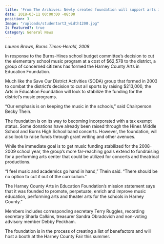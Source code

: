 ```yaml
---
title: 'From The Archives: Newly created foundation will support arts in education'
date: 2018-03-11 00:00:00 -08:00
position: 3
Image: "/uploads/studentart3_width1200.jpg"
Is Featured?: true
Category: General News
---
```


*Lauren Brown, Burns Times-Herald, 2008*

In response to the Burns-Hines school budget committee’s decision to cut the elementary school music program at a cost of $62,578 to the district, a group of concerned citizens has formed the Harney County Arts in Education Foundation.

Much like the Save Our District Activities (SODA) group that formed in 2003 to combat the district’s decision to cut all sports by raising $213,000, the Arts in Education Foundation will look to stabilize the funding for the district’s music programs.

“Our emphasis is on keeping the music in the schools,” said Chairperson Becky Thein.

The foundation is on its way to becoming incorporated with a tax exempt status. Some donations have already been raised through the Hines Middle School and Burns High School band concerts. However, the foundation, will also look to raise funds through grant writing and other avenues.

While the immediate goal is to get music funding stabilized for the 2008-2009 school year, the group’s more far-reaching goals extend to fundraising for a performing arts center that could be utilized for concerts and theatrical productions.

“I feel music and academics go hand in hand,” Thein said. “There should be no option to cut it out of the curriculum.”

The Harney County Arts in Education Foundation’s mission statement says that it was founded to promote, perpetuate, enrich and improve music education, performing arts and theater arts for the schools in Harney County.”

Members includes corresponding secretary Terry Ruggles, recording secretary Sharla Calkins, treasurer Sandra Obradovich and non-voting advisory member Debby Peckham.

The foundation is in the process of creating a list of benefactors and will host a booth at the Harney County Fair this summer.
